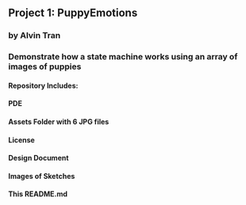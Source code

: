## Project 1: PuppyEmotions
###  by Alvin Tran

### Demonstrate how a state machine works using an array of images of puppies

#### Repository Includes:
#### PDE
#### Assets Folder with 6 JPG files
#### License
#### Design Document
#### Images of Sketches
#### This README.md

